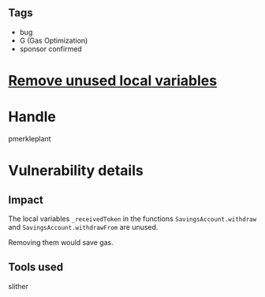 ## Tags

- bug
- G (Gas Optimization)
- sponsor confirmed

# [Remove unused local variables](https://github.com/code-423n4/2021-12-sublime-findings/issues/119) 

# Handle

pmerkleplant


# Vulnerability details

## Impact

The local variables `_receivedToken` in the functions `SavingsAccount.withdraw` and
`SavingsAccount.withdrawFrom` are unused.

Removing them would save gas.

## Tools used

slither

